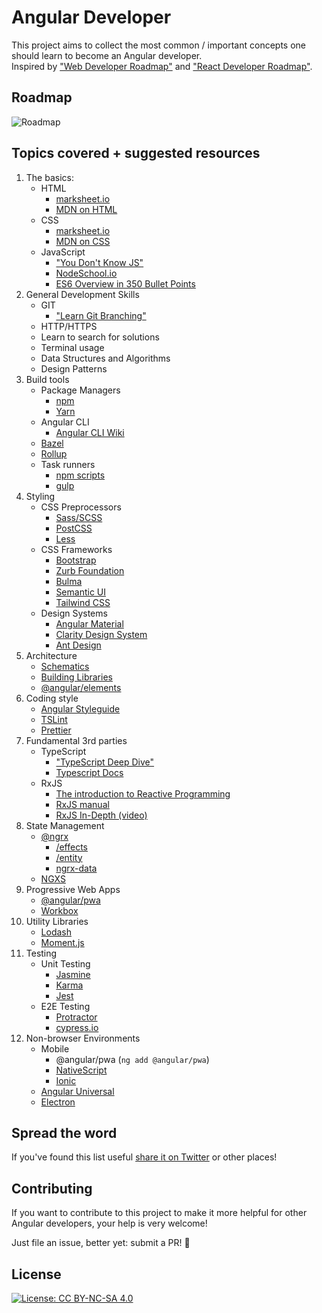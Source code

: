 # Angular Developer

This project aims to collect the most common / important concepts one should learn to become an Angular developer.
<br/>
Inspired by ["Web Developer Roadmap"](https://github.com/kamranahmedse/developer-roadmap) and ["React Developer Roadmap"](https://github.com/adam-golab/react-developer-roadmap).

## Roadmap

![Roadmap](https://github.com/docs-for-developers/angular-developer-roadmap/raw/master/angular-dev-roadmap.png)

## Topics covered + suggested resources

1.  The basics:
    -   HTML
        -   [marksheet.io](https://marksheet.io/)
        -   [MDN on HTML](https://developer.mozilla.org/en-US/docs/Web/HTML)
    -   CSS
        -   [marksheet.io](https://marksheet.io/)
        -   [MDN on CSS](https://developer.mozilla.org/en-US/docs/Web/CSS)
    -   JavaScript
        -   ["You Don't Know JS"](https://github.com/getify/You-Dont-Know-JS)
        -   [NodeSchool.io](https://nodeschool.io/)
        -   [ES6 Overview in 350 Bullet Points](https://ponyfoo.com/articles/es6)
1.  General Development Skills
    -   GIT
        -   ["Learn Git Branching"](https://learngitbranching.js.org/)
    -   HTTP/HTTPS
    -   Learn to search for solutions
    -   Terminal usage
    -   Data Structures and Algorithms
    -   Design Patterns
1.  Build tools
    -   Package Managers
        -   [npm](https://www.npmjs.com/)
        -   [Yarn](https://yarnpkg.com/lang/en/)
    -   Angular CLI
        -   [Angular CLI Wiki](https://github.com/angular/angular-cli/wiki)
    -   [Bazel](https://bazel.build/)
    -   [Rollup](https://rollupjs.org/guide/en)
    -   Task runners
        -   [npm scripts](https://medium.freecodecamp.org/introduction-to-npm-scripts-1dbb2ae01633)
        -   [gulp](https://gulpjs.com/)
1.  Styling
    -   CSS Preprocessors
        -   [Sass/SCSS](https://sass-lang.com/guide)
        -   [PostCSS](https://postcss.org/)
        -   [Less](http://lesscss.org/)
    -   CSS Frameworks
        -   [Bootstrap](https://getbootstrap.com/)
        -   [Zurb Foundation](https://foundation.zurb.com/)
        -   [Bulma](https://bulma.io/)
        -   [Semantic UI](https://semantic-ui.com/)
        -   [Tailwind CSS](https://tailwindcss.com/)
    -   Design Systems
        -   [Angular Material](https://material.angular.io/)
        -   [Clarity Design System](https://vmware.github.io/clarity/)
        -   [Ant Design](https://ng.ant.design/docs/introduce/en)
1.  Architecture
    -   [Schematics](https://www.npmjs.com/package/@angular-devkit/schematics)
    -   [Building Libraries](https://medium.com/@tomsu/how-to-build-a-library-for-angular-apps-4f9b38b0ed11)
    -   [@angular/elements](https://angular.io/guide/elements)
1.  Coding style
    -   [Angular Styleguide](https://angular.io/guide/styleguide)
    -   [TSLint](https://palantir.github.io/tslint/)
    -   [Prettier](https://prettier.io/)
1.  Fundamental 3rd parties
    -   TypeScript
        -   ["TypeScript Deep Dive"](https://github.com/basarat/typescript-book)
        -   [Typescript Docs](https://www.typescriptlang.org/docs/)
    -   RxJS
        -   [The introduction to Reactive Programming](https://gist.github.com/staltz/868e7e9bc2a7b8c1f754)
        -   [RxJS manual](http://reactivex.io/rxjs/manual/overview.html#introduction)
        -   [RxJS In-Depth (video)](https://www.youtube.com/watch?v=KOOT7BArVHQ)
1.  State Management
    -   [@ngrx](https://github.com/ngrx/platform/blob/master/docs/store/README.md)
        -   [/effects](https://github.com/ngrx/platform/blob/master/docs/effects/README.md)
        -   [/entity](https://github.com/ngrx/platform/tree/master/docs/entity/README.md)
        -   [ngrx-data](https://github.com/johnpapa/angular-ngrx-data)
    -   [NGXS](https://ngxs.gitbook.io/ngxs/)
1.  Progressive Web Apps
    -   [@angular/pwa](https://angular.io/guide/service-worker-getting-started)
    -   [Workbox](https://developers.google.com/web/tools/workbox/)
1.  Utility Libraries
    -   [Lodash](https://lodash.com/)
    -   [Moment.js](https://momentjs.com/)
1.  Testing
    -   Unit Testing
        -   [Jasmine](https://jasmine.github.io/)
        -   [Karma](http://karma-runner.github.io/2.0/index.html)
        -   [Jest](http://jestjs.io/)
    -   E2E Testing
        -   [Protractor](https://www.protractortest.org/#/)
        -   [cypress.io](https://www.cypress.io/)
1.  Non-browser Environments
    -   Mobile
        -   @angular/pwa (`ng add @angular/pwa`)
        -   [NativeScript](https://www.nativescript.org/)
        -   [Ionic](https://ionicframework.com/)
    -   [Angular Universal](https://universal.angular.io/)
    -   [Electron](https://electronjs.org/)

## Spread the word

If you've found this list useful [share it on Twitter](https://twitter.com/intent/tweet?url=https://github.com/sulco/angular-developer-roadmap) or other places!

## Contributing

If you want to contribute to this project to make it more helpful for other Angular developers, your help is very welcome!

Just file an issue, better yet: submit a PR! 🙂

## License

[![License: CC BY-NC-SA 4.0](https://img.shields.io/badge/License-CC%20BY--NC--SA%204.0-lightgrey.svg)](https://creativecommons.org/licenses/by-nc-sa/4.0/)
